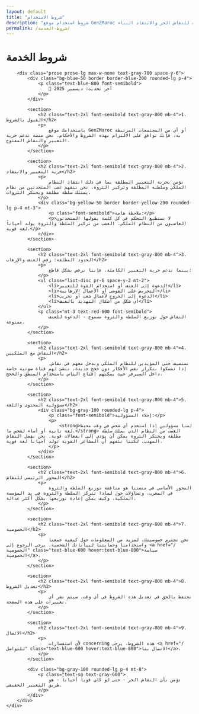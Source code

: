 ```yaml
---
layout: default
title: "شروط الاستخدام"
description: "شروط استخدام موقع GenZMaroc والمجتمعات المرتبطة به. منصة للنقاش الحر والانتقاد البناء."
permalink: /شروط-الخدمة/
---
```


<div class="max-w-4xl mx-auto px-4 py-8 rtl-content">
    <div class="bg-white p-6 rounded-lg shadow-md">
        <h1 class="text-3xl font-bold text-gray-800 mb-6 text-center">شروط الخدمة</h1>
        
        <div class="prose prose-lg max-w-none text-gray-700 space-y-6">
            <div class="bg-blue-50 border border-blue-200 rounded-lg p-4">
                <p class="text-blue-800 font-semibold">
                    📝 آخر تحديث: ديسمبر 2025
                </p>
            </div>

            <section>
                <h2 class="text-2xl font-semibold text-gray-800 mb-4">1. القبول بالشروط</h2>
                <p>
                    باستخدامك موقع GenZMaroc أو أي من المجتمعات المرتبطة به، فإنك توافق على الالتزام بهذه الشروط والأحكام. نحن منصة تدعم حرية التعبير والنقاش المفتوح.
                </p>
            </section>

            <section>
                <h2 class="text-2xl font-semibold text-gray-800 mb-4">2. حرية التعبير والانتقاد</h2>
                <p>
                    نؤمن بحرية التعبير المطلقة بما في ذلك انتقاد النظام الملكي وسلطته المطلقة وتركيز الثروة. نحن نتفهم غضب المتحدثين من نظام يمتلك سلطة مطلقة ويحتكر الثروات.
                </p>
                <div class="bg-yellow-50 border border-yellow-200 rounded-lg p-4 mt-3">
                    <p class="font-semibold">ملاحظة هامة:</p>
                    <p>لا نستطيع التحكم في كل كلمة يقولها المتحدثون الغاضبون من النظام الملكي. الغضب من تركيز السلطة والثروة يولد أحياناً لغة قوية.</p>
                </div>
            </section>

            <section>
                <h2 class="text-2xl font-semibold text-gray-800 mb-4">3. الحدود المطلقة: رفض العنف والإرهاب</h2>
                <p>
                    بينما ندعم حرية التعبير الكاملة، فإننا نرفض بشكل قاطع:
                </p>
                <ul class="list-disc pr-6 space-y-2 mt-2">
                    <li>الدعوة إلى العنف أو استخدام القوة للتغيير</li>
                    <li>التحريض على الفوضى أو الأعمال الإرهابية</li>
                    <li>الدعوة إلى الخروج لأعمال شغب أو تخريب</li>
                    <li>أي شكل من أشكال التهديد بالعنف</li>
                </ul>
                <p class="mt-3 text-red-600 font-semibold">
                    النقاش حول توزيع السلطة والثروة مسموح - الدعوة للعنف ممنوعة.
                </p>
            </section>

            <section>
                <h2 class="text-2xl font-semibold text-gray-800 mb-4">4. النقاش مع الملكيين</h2>
                <p>
                    نستضيف حتى المؤيدين للنظام الملكي وندخل معهم في نقاش. إذا تمسكوا بتكرار نفس الأفكار دون حجج جديدة، ننشئ لهم قناة صوتية خاصة داخل السيرفر حيث يمكنهم إقناع الناس باستخدام المنطق والحجج.
                </p>
            </section>

            <section>
                <h2 class="text-2xl font-semibold text-gray-800 mb-4">5. مسؤولية المحتوى واللغة</h2>
                <div class="bg-gray-100 rounded-lg p-4">
                    <p class="font-semibold">إخلاء المسؤولية:</p>
                    <p>
                        <strong>لسنا مسؤولين إذا استخدم أي شخص في وقت محبط لغة نابية أو أساء لشخص ما.</strong> الغضب من النظام الذي يملك سلطة مطلقة ويحتكر الثروة يمكن أن يؤدي إلى انفعالات قوية. نحن نفضل النقاش المهذب، لكننا نتفهم أن المشاعر القوية تولد أحياناً لغة قوية.
                    </p>
                </div>
            </section>

            <section>
                <h2 class="text-2xl font-semibold text-gray-800 mb-4">6. المحور الرئيسي للنقاش</h2>
                <p>
                    المحور الأساسي في منصتنا هو مناقشة توزيع السلطة والثروة في المغرب، وتساؤلات حول لماذا تتركز السلطة والثروة في يد المؤسسة الملكية، وكيف يمكن إعادة توزيعها بشكل أكثر عدالة.
                </p>
            </section>

            <section>
                <h2 class="text-2xl font-semibold text-gray-800 mb-4">7. الخصوصية</h2>
                <p>
                    نحن نحترم خصوصيتك. لمزيد من المعلومات حول كيفية جمعنا واستخدامنا وحمايتنا لبياناتك الشخصية، يرجى الرجوع إلى <a href="/الخصوصية" class="text-blue-600 hover:text-blue-800">سياسة الخصوصية</a>.
                </p>
            </section>

            <section>
                <h2 class="text-2xl font-semibold text-gray-800 mb-4">8. تعديل الشروط</h2>
                <p>
                    نحتفظ بالحق في تعديل هذه الشروط في أي وقت. سيتم نشر أي تغييرات على هذه الصفحة.
                </p>
            </section>

            <section>
                <h2 class="text-2xl font-semibold text-gray-800 mb-4">9. الاتصال</h2>
                <p>
                    لأي استفسارات concerning هذه الشروط، يرجى <a href="/للتواصل" class="text-blue-600 hover:text-blue-800">الاتصال بنا</a>.
                </p>
            </section>

            <div class="bg-gray-100 rounded-lg p-4 mt-8">
                <p class="text-sm text-gray-600">
                    نؤمن بأن النقاش الحر - حتى لو كان قوياً أحياناً - هو طريق التغيير الحقيقي.
                </p>
            </div>
        </div>
    </div>
</div>